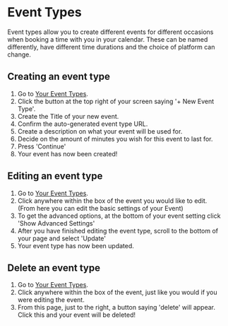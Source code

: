# Event Types

Event types allow you to create different events for different occasions when booking a time with you in your calendar. These can be named differently, have different time durations and the choice of platform can change.

## Creating an event type

1. Go to [Your Event Types](https://app.cal.com/event-types).
2. Click the button at the top right of your screen saying '+ New Event Type'.
3. Create the Title of your new event.
4. Confirm the auto-generated event type URL.
5. Create a description on what your event will be used for.
6. Decide on the amount of minutes you wish for this event to last for.
7. Press 'Continue'
8. Your event has now been created!

## Editing an event type

1. Go to [Your Event Types](https://app.cal.com/event-types).
2. Click anywhere within the box of the event you would like to edit.  
   (From here you can edit the basic settings of your Event)
3. To get the advanced options, at the bottom of your event setting click 'Show Advanced Settings'
4. After you have finished editing the event type, scroll to the bottom of your page and select 'Update'
5. Your event type has now been updated.

## Delete an event type

1. Go to [Your Event Types](https://app.cal.com/event-types).
2. Click anywhere within the box of the event, just like you would if you were editing the event.
3. From this page, just to the right, a button saying 'delete' will appear. Click this and your event will be deleted!